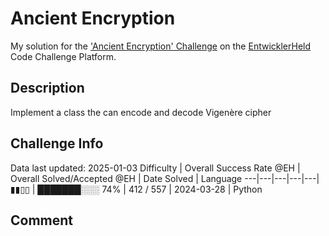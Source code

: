 # Ancient Encryption

My solution for the ['Ancient Encryption' Challenge](https://platform.entwicklerheld.de/challenge/ancient-encryption?technology=Python) on the [EntwicklerHeld](https://platform.entwicklerheld.de/) Code Challenge Platform.

## Description
Implement a class the can encode and decode Vigenère cipher

## Challenge Info
Data last updated: 2025-01-03
Difficulty | Overall Success Rate @EH | Overall Solved/Accepted @EH | Date Solved | Language
---|---|---|---|---|
▮▮▯▯ | ███████░░░ 74% | 412 / 557 | 2024-03-28 | Python

## Comment
